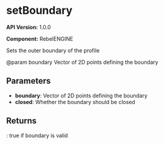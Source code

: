 # setBoundary

**API Version:** 1.0.0

**Component:** RebelENGINE

Sets the outer boundary of the profile

@param boundary Vector of 2D points defining the boundary

## Parameters

- **boundary**: Vector of 2D points defining the boundary
- **closed**: Whether the boundary should be closed

## Returns

: true if boundary is valid

